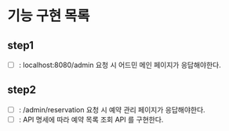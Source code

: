 # 기능 구현 목록
## step1
- [ ] : localhost:8080/admin 요청 시 어드민 메인 페이지가 응답해야한다.

## step2
- [ ] : /admin/reservation 요청 시 예약 관리 페이지가 응답해야한다.
- [ ] : API 명세에 따라 예약 목록 조회 API 를 구현한다.
